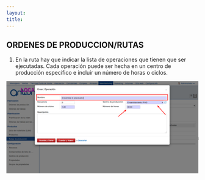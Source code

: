 ```yaml
---
layout: 
title:
---
```


## ORDENES DE PRODUCCION/RUTAS

1. En la ruta hay que indicar la lista de operaciones que tienen que ser ejecutadas. Cada operación puede ser hecha en un centro de producción específico e incluir un número de horas o ciclos.

![Image description](images/img_014.png)